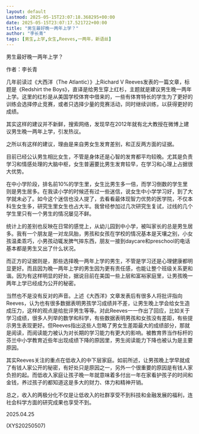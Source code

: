```yaml
---
layout: default
Lastmod: 2025-05-15T23:07:18.368295+00:00
date: 2025-05-15T23:07:17.521722+00:00
title: "男生最好晚一两年上学？"
author: "李长青"
tags: [男生,上学,女生,Reeves,一两年，新语丝]
---
```


男生最好晚一两年上学？

作者：李长青

几年前读过《大西洋（The Atlantic）》上Richard V Reeves发表的一篇文章，标题是《Redshirt the Boys》，直译是给男生穿上红杉，主题就是建议男生晚一两年上学。这里的红杉是从美国学校体育中借来的，一些有体育特长的学生为了更好的训练会选择停止竞赛，或者只选择少量的竞赛活动，同时继续训练，以获得更好的成绩。

其实这样的建议并不新鲜，搜索网络，发现早在2012年就有北大教授在微博上建议男生晚一两年上学，引发热议。

之所以有这样的建议，理由是来自男女生发育差别，和正反两方面的证据。

目前已经公认男生相比女生，不管是身体还是心智的发育都平均较晚。尤其是负责学习和情感处理的大脑中枢，女生普遍要比男生发育较早，在学习和心理上占据很大优势。

在中小学阶段，排名前10%的学生里，女生比男生多一倍，而学习倒数的学生里则是男生居多。在我读小学的时候还有过一些迷信，说女生中小学学习好，到了大学就未必了。如今这个迷信也没人提了，去看看最体现智力优势的医学院，不仅本科生女生多，研究生里女生也占大半。我曾经参加过几次研究生复试，过线的几个学生里只有一个男生的情况屡见不鲜。

统计上的差别也反映在日常的感觉上，从幼儿园到中小学，被叫家长的总是男生居多。我有一个朋友是一对龙凤胎，男孩和女孩在学校的情况基本是天壤之别，小女孩温柔乖巧，小男孩动辄发脾气摔东西，朋友一接到daycare和preschool的电话基本都是男生又出了什么状况。

而正方的证据则是，那些选择晚一两年上学的男生，不管是学习还是心理健康都明显更好。而且因为晚一两年上学的男生因为更有责任感，也能让整个班级关系更和谐。因为有这样明显的好处，据说目前在美国一些上层和富裕家庭里，让男孩晚一两年上学已经成为公开的秘密。

当然也不是没有反对的声音。上述《大西洋》文章发表后有很多人将批评指向Reeves，认为也有很多数据表明男孩学习成绩并不差，让男生晚上学会给女生造成压力，这样的观点是给批评男生等等。对此Reeves一一作出了回应，比如关于学习成绩，很多人列举的数学和科学，有些数据表明男孩和女孩没有差距，有些提示男生表现更好。但Reeves指出这些人忽略了男女生差距最大的成绩部分，那就是阅读，而阅读能力被认为对长期的学习能力有更大的影响。被教育界当作标杆的芬兰中小学教育近些年出现成绩下降的原因里，男生阅读能力下降也被认为是主要原因。

其实Reeves关注的重点在低收入的中下层家庭。如前所述，让男孩晚上学早就成了有钱人家公开的秘密，有好处只是原因之一，另外一个很重要的原因是有钱人家负担的起。而低收入家庭让孩子晚一年就意味着多付出一年在家看护孩子的时间和金钱，养过孩子的都知道这是多大的财力、体力和精神开销。

总之，收入的两极分化不仅是让低收入的社群享受不到科技和金融发展的福利，连社会科学方面的研究成果也享受不到。

2025.04.25

(XYS20250507)

